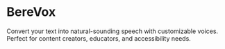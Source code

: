 # BereVox
Convert your text into natural-sounding speech with customizable voices. Perfect for content creators, educators, and accessibility needs.
